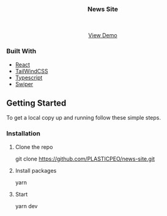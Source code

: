 <p align="center">

  <h3 align="center">News Site</h3>

  <p align="center">
    <br />
    <br />
    <a href="https://news-site-d1ja.onrender.com/">View Demo</a>
  </p>
</p>

### Built With

- [React](https://react.dev/)
- [TailWindCSS](https://tailwindcss.com/)
- [Typescript](https://www.typescriptlang.org/)
- [Swiper](https://swiperjs.com/react)

## Getting Started

To get a local copy up and running follow these simple steps.

### Installation

1. Clone the repo

   git clone https://github.com/PLASTICPEO/news-site.git

2. Install packages

   yarn

3. Start

   yarn dev
